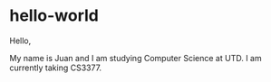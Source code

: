 # hello-world

Hello,

My name is Juan and I am studying Computer Science at UTD.
I am currently taking CS3377.
